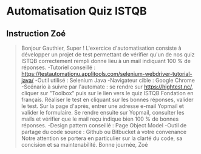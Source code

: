 # Automatisation Quiz ISTQB

## Instruction Zoé

> Bonjour Gauthier,  Super ! L'exercice d'automatisation consiste à développer un projet de test permettant de vérifier qu'un de nos quiz ISTQB correctement rempli donne lieu à un mail indiquant 100 % de réponses.  -Tutoriel conseillé : https://testautomationu.applitools.com/selenium-webdriver-tutorial-java/ -Outil utilisé : Selenium Java -Navigateur cible : Google Chrome -Scénario à suivre par l'automate : se rendre sur https://hightest.nc/, cliquer sur "Toolbox" puis sur le lien vers le quiz ISTQB Fondation en français. Réaliser le test en cliquant sur les bonnes réponses, valider le test. Sur la page d'après, entrer une adresse e-mail Yopmail et valider le formulaire. Se rendre ensuite sur Yopmail, consulter les mails et vérifier que le mail reçu indique bien 100 % de bonnes réponses. -Design pattern conseillé : Page Object Model -Outil de partage du code source : Github ou Bitbucket à votre convenance  Notre attention se portera en particulier sur la clarté du code, sa concision et sa maintenabilité.  Bonne journée,  Zoé
